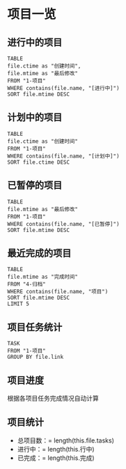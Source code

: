 # 项目一览

## 进行中的项目

```dataview
TABLE
file.ctime as "创建时间",
file.mtime as "最后修改"
FROM "1-项目"
WHERE contains(file.name, "[进行中]")
SORT file.mtime DESC
```


## 计划中的项目

```dataview
TABLE
file.ctime as "创建时间"
FROM "1-项目"
WHERE contains(file.name, "[计划中]")
SORT file.ctime DESC
```


## 已暂停的项目

```dataview
TABLE
file.mtime as "最后修改"
FROM "1-项目"
WHERE contains(file.name, "[已暂停]")
SORT file.mtime DESC
```

## 最近完成的项目

```dataview
TABLE
file.mtime as "完成时间"
FROM "4-归档"
WHERE contains(file.name, "项目")
SORT file.mtime DESC
LIMIT 5
```

## 项目任务统计

```dataview
TASK
FROM "1-项目"
GROUP BY file.link
```


## 项目进度
根据各项目任务完成情况自动计算


## 项目统计

- 总项目数：= length(this.file.tasks)
- 进行中：= length(this.行中)
- 已完成：= length(this.完成)